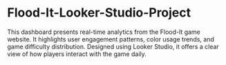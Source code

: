 # Flood-It-Looker-Studio-Project
This dashboard presents real-time analytics from the Flood-It game website. It highlights user engagement patterns, color usage trends, and game difficulty distribution. Designed using Looker Studio, it offers a clear view of how players interact with the game daily.
